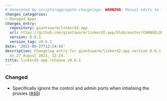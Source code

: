 ```yaml
---
# Generated by scripts/aggregate-changelogs. WARNING: Manual edits to this files will be overwritten.
changes_categories:
- Managed Apps
changes_entry:
  repository: giantswarm/linkerd2-app
  url: https://github.com/giantswarm/linkerd2-app/blob/master/CHANGELOG.md#061---2021-08-27
  version: 0.6.1
  version_tag: v0.6.1
date: '2021-08-27T12:24:42'
description: Changelog entry for giantswarm/linkerd2-app version 0.6.1, published
  on 27 August 2021, 12:24.
title: linkerd2-app release v0.6.1
---
```


### Changed
- Specifically ignore the control and admin ports when intialising the proxies ([#48](https://github.com/giantswarm/linkerd-control-plane-app/pull/48))
